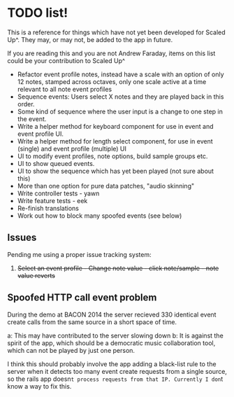 # TODO list!

This is a reference for things which have not yet been developed for Scaled Up^. They may, or may not, be added to the app in future.

If you are reading this and you are not Andrew Faraday, items on this list could be your contribution to Scaled Up^

* Refactor event profile notes, instead have a scale with an option of only 12 notes, stamped across octaves, only one scale active at a time relevant to all note event profiles
* Sequence events: Users select X notes and they are played back in this order.
* Some kind of sequence where the user input is a change to one step in the event. 
* Write a helper method for keyboard component for use in event and event profile UI.
* Write a helper method for length select component, for use in event (single) and event profile (multiple) UI
* UI to modify event profiles, note options, build sample groups etc.
* UI to show queued events.
* UI to show the sequence which has yet been played (not sure about this)
* More than one option for pure data patches, "audio skinning"
* Write controller tests - yawn
* Write feature tests - eek
* Re-finish translations
* Work out how to block many spoofed events (see below)

## Issues 

Pending me using a proper issue tracking system:

1. ~~Select an event profile - Change note value - click note/sample - note value reverts~~

## Spoofed HTTP call event problem

During the demo at BACON 2014 the server recieved 330 identical event create calls from the same source in a short space of time. 

a: This may have contributed to the server slowing down
b: It is against the spirit of the app, which should be a democratic music collaboration tool, which can not be played by just one person.

I think this should probably involve the app adding a black-list rule to the server when it detects too many event create requests from a single source, so the rails app doesn`t process requests from that IP. Currently I don`t know a way to fix this. 
